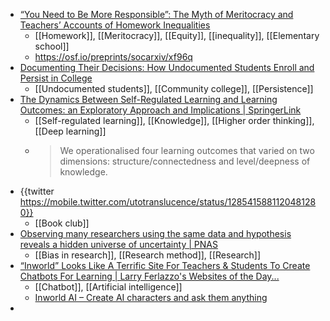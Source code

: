 - [“You Need to Be More Responsible”: The Myth of Meritocracy and Teachers’ Accounts of Homework Inequalities](https://journals.sagepub.com/doi/abs/10.3102/0013189X221111337)
	- [[Homework]], [[Meritocracy]], [[Equity]], [[inequality]], [[Elementary school]]
	- https://osf.io/preprints/socarxiv/xf96q
- [Documenting Their Decisions: How Undocumented Students Enroll and Persist in College](https://edworkingpapers.com/ai22-577)
	- [[Undocumented students]], [[Community college]], [[Persistence]]
- [The Dynamics Between Self-Regulated Learning and Learning Outcomes: an Exploratory Approach and Implications | SpringerLink](https://link.springer.com/article/10.1007/s11409-022-09308-9?utm_source=toc&utm_medium=email&utm_campaign=toc_11409_17_3&utm_content=etoc_springer_20221130)
	- [[Self-regulated learning]], [[Knowledge]], [[Higher order thinking]], [[Deep learning]]
	- >We operationalised four learning outcomes that varied on two dimensions: structure/connectedness and level/deepness of knowledge.
- {{twitter https://mobile.twitter.com/utotranslucence/status/1285415881120481280}}
	- [[Book club]]
- [Observing many researchers using the same data and hypothesis reveals a hidden universe of uncertainty | PNAS](https://www.pnas.org/doi/10.1073/pnas.2203150119)
	- [[Bias in research]], [[Research method]], [[Research]]
- [“Inworld” Looks Like A Terrific Site For Teachers & Students To Create Chatbots For Learning | Larry Ferlazzo's Websites of the Day...](https://larryferlazzo.edublogs.org/2022/12/01/inworld-looks-like-a-terrific-site-for-teachers-students-to-create-chatbots-for-learning/)
	- [[Chatbot]], [[Artificial intelligence]]
	- [Inworld AI – Create AI characters and ask them anything](https://inworld.ai/)
-